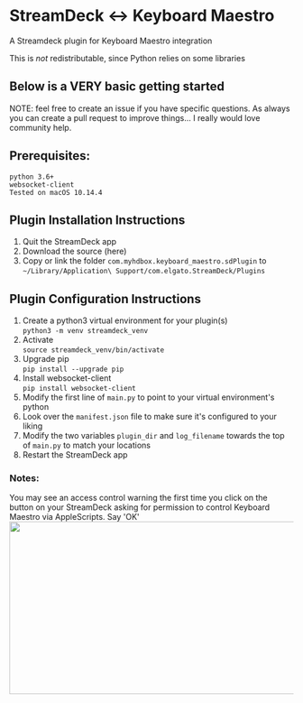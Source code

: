 # StreamDeck <-> Keyboard Maestro
A Streamdeck plugin for Keyboard Maestro integration

This is *not* redistributable, since Python relies on some libraries

## Below is a VERY basic getting started

NOTE: feel free to create an issue if you have specific questions.  As always you can create a pull request to improve things... I really would love community help.

## Prerequisites:

```
python 3.6+
websocket-client
Tested on macOS 10.14.4
```

## Plugin Installation Instructions

1. Quit the StreamDeck app
2. Download the source (here)
3. Copy or link the folder `com.myhdbox.keyboard_maestro.sdPlugin` to `~/Library/Application\ Support/com.elgato.StreamDeck/Plugins`

## Plugin Configuration Instructions

1. Create a python3 virtual environment for your plugin(s)  
`python3 -m venv streamdeck_venv`
2. Activate  
`source streamdeck_venv/bin/activate`
3. Upgrade pip  
`pip install --upgrade pip`
4. Install websocket-client  
`pip install websocket-client`
5. Modify the first line of `main.py` to point to your virtual environment's python
6. Look over the `manifest.json` file to make sure it's configured to your liking
7. Modify the two variables `plugin_dir` and `log_filename` towards the top of `main.py` to match your locations
8. Restart the StreamDeck app

### Notes:
You may see an access control warning the first time you click on the button on your StreamDeck asking for permission to control Keyboard Maestro via AppleScripts.  Say 'OK'
<img src="https://user-images.githubusercontent.com/9746310/53302740-64050f80-3816-11e9-8717-1bec1c15faee.png" width="532" height="306">
